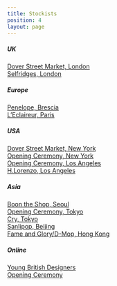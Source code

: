```yaml
---
title: Stockists
position: 4
layout: page
---
```


##### UK

[Dover Street Market, London](http://www.doverstreetmarket.com)\
[Selfridges, London](http://www.selfridges.com/GB/en/)

##### Europe

[Penelope, Brescia](http://www.penelope-store.it)\
[L’Eclaireur, Paris](http://www.leclaireur.com)

##### USA

[Dover Street Market, New York](http://newyork.doverstreetmarket.com) \
[Opening Ceremony, New York](https://www.openingceremony.com) \
[Opening Ceremony, Los Angeles](https://www.openingceremony.com) \
[H.Lorenzo, Los Angeles](https://shop.hlorenzo.com)

##### Asia

[Boon the Shop, Seoul](http://boontheshop.com)\
[Opening Ceremony, Tokyo ](http://www.openingceremonyjapan.com)\
[Cry, Tokyo ](http://www.crytokyo.jp)\
[Sanlipop, Beijing ](http://www.sanlipop.com)\
[Fame and Glory/D-Mop, Hong Kong](http://www.d-mop.com)

##### Online

[Young British Designers](https://www.youngbritishdesigners.com)\
[Opening Ceremony](https://www.openingceremony.com)